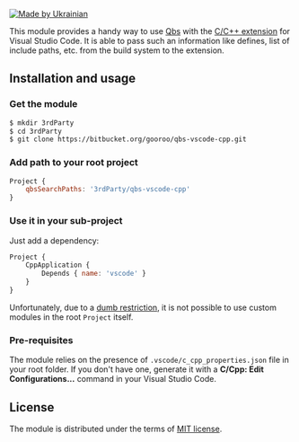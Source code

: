 [![Made by Ukrainian](https://img.shields.io/static/v1?label=Made%20by&message=Ukrainian&labelColor=1f5fb2&color=fad247&style=for-the-badge)](https://github.com/GooRoo/ukrainian-shields)

This module provides a handy way to use [Qbs](http://doc.qt.io/qbs/) with the [C/C++ extension](https://marketplace.visualstudio.com/items?itemName=ms-vscode.cpptools) for Visual Studio Code. It is able to pass such an information like defines, list of include paths, etc. from the build system to the extension.

## Installation and usage

### Get the module

```sh
$ mkdir 3rdParty
$ cd 3rdParty
$ git clone https://bitbucket.org/gooroo/qbs-vscode-cpp.git
```

### Add path to your root project

```qml
Project {
    qbsSearchPaths: '3rdParty/qbs-vscode-cpp'
}
```

### Use it in your sub-project

Just add a dependency:
```qml
Project {
    CppApplication {
        Depends { name: 'vscode' }
    }
}
```

Unfortunately, due to a [dumb restriction](http://doc.qt.io/qbs/custom-modules.html#project-specific-modules-and-items), it is not possible to use custom modules in the root `Project` itself.

### Pre-requisites

The module relies on the presence of `.vscode/c_cpp_properties.json` file in your root folder. If you don't have one, generate it with a **C/Cpp: Edit Configurations...** command in your Visual Studio Code.

## License

The module is distributed under the terms of [MIT license](LICENSE).
